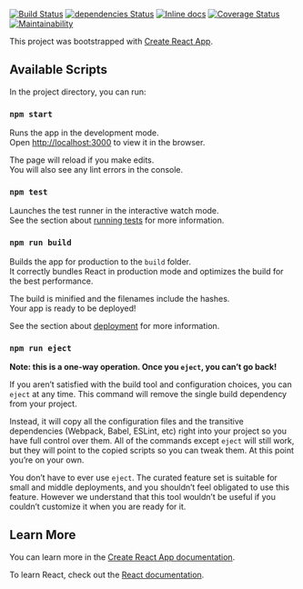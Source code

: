 [![Build Status](https://travis-ci.org/tomerghelber/Travelon.svg?branch=master)](https://travis-ci.org/tomerghelber/Travelon)
[![dependencies Status](https://david-dm.org/tomerghelber/Travelon/status.svg)](https://david-dm.org/tomerghelber/Travelon)
[![Inline docs](http://inch-ci.org/github/tomerghelber/Travelon.svg?branch=master)](http://inch-ci.org/github/tomerghelber/Travelon)
[![Coverage Status](https://coveralls.io/repos/github/tomerghelber/Travelon/badge.svg?branch=master)](https://coveralls.io/github/tomerghelber/Travelon?branch=master)
[![Maintainability](https://api.codeclimate.com/v1/badges/bc30f9b27c79103d305a/maintainability)](https://codeclimate.com/github/tomerghelber/Travelon/maintainability)

This project was bootstrapped with [Create React App](https://github.com/facebook/create-react-app).

## Available Scripts

In the project directory, you can run:

### `npm start`

Runs the app in the development mode.<br />
Open [http://localhost:3000](http://localhost:3000) to view it in the browser.

The page will reload if you make edits.<br />
You will also see any lint errors in the console.

### `npm test`

Launches the test runner in the interactive watch mode.<br />
See the section about [running tests](https://facebook.github.io/create-react-app/docs/running-tests) for more information.

### `npm run build`

Builds the app for production to the `build` folder.<br />
It correctly bundles React in production mode and optimizes the build for the best performance.

The build is minified and the filenames include the hashes.<br />
Your app is ready to be deployed!

See the section about [deployment](https://facebook.github.io/create-react-app/docs/deployment) for more information.

### `npm run eject`

**Note: this is a one-way operation. Once you `eject`, you can’t go back!**

If you aren’t satisfied with the build tool and configuration choices, you can `eject` at any time. This command will remove the single build dependency from your project.

Instead, it will copy all the configuration files and the transitive dependencies (Webpack, Babel, ESLint, etc) right into your project so you have full control over them. All of the commands except `eject` will still work, but they will point to the copied scripts so you can tweak them. At this point you’re on your own.

You don’t have to ever use `eject`. The curated feature set is suitable for small and middle deployments, and you shouldn’t feel obligated to use this feature. However we understand that this tool wouldn’t be useful if you couldn’t customize it when you are ready for it.

## Learn More

You can learn more in the [Create React App documentation](https://facebook.github.io/create-react-app/docs/getting-started).

To learn React, check out the [React documentation](https://reactjs.org/).
